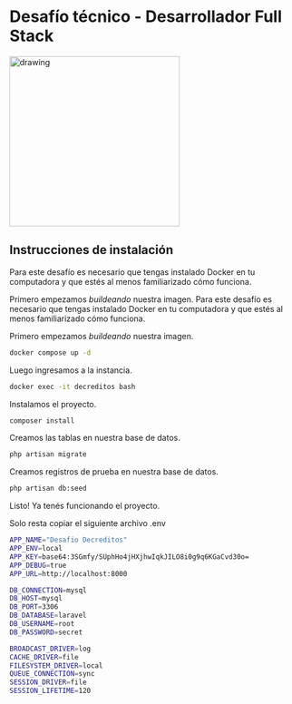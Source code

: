 # Desafío técnico - Desarrollador Full Stack
<img src="https://www.decreditos.com/hubfs/raw_assets/public/decreditos2021/images/logo-decreditos.svg" alt="drawing" width="300"/>

## Instrucciones de instalación
Para este desafío es necesario que tengas instalado Docker en tu computadora y que estés al menos familiarizado cómo funciona.

Primero empezamos _buildeando_ nuestra imagen.
Para este desafío es necesario que tengas instalado Docker en tu computadora y que estés al menos familiarizado cómo funciona.

Primero empezamos _buildeando_ nuestra imagen.

```bash
docker compose up -d
```

Luego ingresamos a la instancia.

```bash
docker exec -it decreditos bash
```

Instalamos el proyecto.

```bash
composer install
```

Creamos las tablas en nuestra base de datos.

```bash
php artisan migrate
```

Creamos registros de prueba en nuestra base de datos.

```bash
php artisan db:seed
```

Listo! Ya tenés funcionando el proyecto.

Solo resta copiar el siguiente archivo .env

```bash
APP_NAME="Desafio Decreditos"
APP_ENV=local
APP_KEY=base64:3SGmfy/SUphHo4jHXjhwIqkJILO8i0g9q6KGaCvd30o=
APP_DEBUG=true
APP_URL=http://localhost:8000

DB_CONNECTION=mysql
DB_HOST=mysql
DB_PORT=3306
DB_DATABASE=laravel
DB_USERNAME=root
DB_PASSWORD=secret

BROADCAST_DRIVER=log
CACHE_DRIVER=file
FILESYSTEM_DRIVER=local
QUEUE_CONNECTION=sync
SESSION_DRIVER=file
SESSION_LIFETIME=120
```
